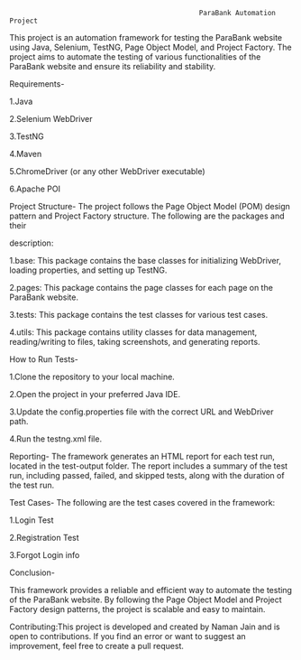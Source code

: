 

                                                   ParaBank Automation Project



This project is an automation framework for testing the ParaBank website using Java,
Selenium, TestNG, Page Object Model, and Project Factory. The project aims to
automate the testing of various functionalities of the ParaBank website and
ensure its reliability and stability.


Requirements-

 1.Java
 
 2.Selenium WebDriver
 
 3.TestNG
 
 4.Maven
 
 5.ChromeDriver (or any other WebDriver executable)
 
 6.Apache POI

Project Structure-
The project follows the Page Object Model (POM) design pattern and
Project Factory structure. The following are the packages and their



description:

1.base: This package contains the base classes for initializing
     WebDriver, loading properties, and setting up TestNG.
     
 2.pages: This package contains the page classes for each page on the
     ParaBank website.
     
 3.tests: This package contains the test classes for various test cases.
 
 4.utils: This package contains utility classes for data management,
     reading/writing to files, taking screenshots, and generating reports.
     


How to Run Tests-

 1.Clone the repository to your local machine.
 
 2.Open the project in your preferred Java IDE.
 
 3.Update the config.properties file with the correct URL and WebDriver path.
 
 4.Run the testng.xml file.
 

Reporting-
 The framework generates an HTML report for each test run, located in the
 test-output folder.
 The report includes a summary of the test run, including passed, failed, and
 skipped tests, along with the duration of the test run.
 

Test Cases-
The following are the test cases covered in the framework:

 1.Login Test
 
 2.Registration Test
 
 3.Forgot Login info
 

Conclusion-

This framework provides a reliable and efficient way to automate the
testing of the ParaBank website. By following the Page Object Model and Project
Factory design patterns, the project is scalable and easy to maintain.


Contributing:This project is developed and created by Naman Jain and is open to contributions. If you find an error or want to suggest an improvement, feel free to create a pull request.
